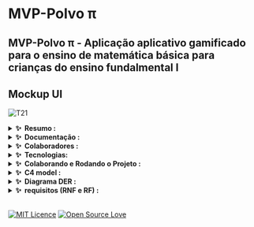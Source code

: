 # MVP-Polvo π

## MVP-Polvo π - Aplicação aplicativo gamificado para o ensino de matemática básica para crianças do ensino fundalmental I

## Mockup UI
![T21](https://github.com/lucasagw/MVP-T21/assets/54041918/320b728b-d329-49db-aad1-b4e31f676486)





<div>
    <details>
        <summary><b>✨&nbsp;&nbsp;Resumo :&nbsp;</b></summary>
        <br />

        Resumo:

        Esse Trabalho de continuação tem como objetivo apresentar um aplicativo
        gamificado para o ensino de matemática básica para crianças com Síndrome
        de Down com foco na faixa etária de 7 a 15 anos. Continuando a implementação 
        dos modulos refenreciados no trabalho de conclusão de curso.
  
</div>


<div>
<details>
    <summary><b>✨&nbsp;&nbsp;Documentação :&nbsp;</b></summary>
    <br/>
    

login developer ucsal:


MVP:
https://www.figma.com/file/8pEWLqAvby8ceTpIJcgYq3/Untitled?type=design&node-id=0-1&mode=design&t=LUkWLnVYxr4h7wmQ-0

Artigos base e referenciais:



</details>
</div>

<div>
<details>
    <summary><b>✨&nbsp;&nbsp;Colaboradores :&nbsp;</b></summary>
    <br/>


[ <img src="https://avatars.githubusercontent.com/u/54041918?s=400&u=9691b69b1b7c46137971d4b2775228007fff85a9&v=4"
    width="50px; " /><br><sub><b>Cristiano Filho</b></sub> ](https://github.com/CristianoFilho)
<br>
[ <img src="https://avatars.githubusercontent.com/u/79553621?v=4" width="50px; " /><br><sub><b>Lucas Augusto</b></sub>
](https://github.com/lucasagw)

[ <img src="https://avatars.githubusercontent.com/u/77082657?v=4" width="50px; " /><br><sub><b>Enzo Santana</b></sub>
](https://github.com/EnzoSAlmeida)
</div>


<div>   
<details>
    <summary><b>✨&nbsp;&nbsp;Tecnologias:&nbsp;</b></summary>
    <br/>

 <a href="https://reactnative.dev/"> <img src="https://img.shields.io/badge/React-61DAFB.svg?style=for-the-badge&logo=React&logoColor=black" alt="React-Native">

 </a>
</details>
</div>

<div>   
<details>
    <summary><b>✨&nbsp;&nbsp;Colaborando e Rodando o Projeto :&nbsp;</b></summary>
    <br/>

## MVP-T21 - Projeto React Native

### Pré-requisitos

Antes de começar, certifique-se de ter atendido aos seguintes requisitos:

- Você instalou a versão mais recente do [Node.js e npm](https://nodejs.org/en/download/)
- Você instalou o [React Native](https://reactnative.dev/docs/environment-setup)
- Você possui uma máquina Windows/Linux/Mac.

### Instalando o MVP-T21

Para instalar o MVP-T21, siga estas etapas:

1. Clone o repositório:
```bash
git clone https://github.com/lucasagw/MVP-T21.git
```

2. Navegue até o diretório do projeto:
```bash
cd MVP-T21
```

3. Instale as dependências:
```bash
npm install
```

### Usando o MVP-T21

Para usar o MVP-T21, siga estas etapas:

1. Inicie o Metro Bundler:
```bash
npx react-native start
```

2. Em uma janela de terminal separada, execute o aplicativo:
```bash
npx react-native run-android
```
ou
```bash
npx react-native run-ios
```
dependendo da sua plataforma.

### Contribuindo para o MVP-T21

Para contribuir para o MVP-T21, siga estas etapas:

1. Faça um fork do repositório.
2. Crie um novo branch: `git checkout -b <nome_do_branch>`.
3. Faça suas alterações e commit: `git commit -m '<mensagem_do_commit>'`
4. Faça push para o branch original: `git push origin <nome_do_projeto>/<local>`
5. Crie o pull request.

Alternativamente, veja a documentação do GitHub sobre [criação de um pull request](https://help.github.com/pt/github/collaborating-with-issues-and-pull-requests/creating-a-pull-request).



### Licença

Este projeto usa a seguinte licença: `MIT Licence`.

</details>
</div>

<div>   
<details>
    <summary><b>✨&nbsp;&nbsp;C4 model :&nbsp;</b></summary>
    <br/>
</details>
</div>
<div>   
<details>
    <summary><b>✨&nbsp;&nbsp;Diagrama DER  :&nbsp;</b></summary>
    <br/>
</details>
</div>
<div>   
<details>
    <summary><b>✨&nbsp;&nbsp;requisitos (RNF e RF) :&nbsp;</b></summary>

| (RF) | Requisitos Fundamentais | (RNF) | Requisitos Não-Funcionais |
| --- | --- | --- | --- |
| 1 | **Perfil Personalizado:** Permitir a criação de perfis personalizados para cada criança, incluindo nível de aprendizado e preferências. | 1 | **Performance Responsiva:** Assegurar que o aplicativo tenha tempos de resposta rápidos e seja responsivo para proporcionar uma experiência fluida. |
| 2 | **Exercícios Interativos:** Apresentar exercícios interativos de matemática básica, como adição, subtração e contagem, com diferentes níveis de dificuldade. | 2 | **Design Lúdico e Colorido:** Utilizar um design lúdico, colorido e amigável para atrair e manter o interesse das crianças. |
| 3 | **Feedback Acessível:** Fornecer feedback visual e sonoro após cada resposta, reforçando o aprendizado de forma positiva. | 3 | **Compatibilidade Multiplataforma:** Desenvolver o aplicativo para funcionar em dispositivos móveis (iOS e Android) e computadores, aumentando sua acessibilidade. |
| 4 | **Interface Intuitiva:** Desenvolver uma interface intuitiva e amigável, com elementos visuais e ícones claros para facilitar a navegação. | 4 | **Disponibilidade Contínua:** Garantir que o aplicativo esteja disponível para uso em todos os dias da semana. |
| 5 | **Progressão Gradual:** Oferecer progressão gradual de dificuldade com base no desempenho individual, adaptando o conteúdo ao ritmo de aprendizado de cada criança. | 5 | **Apoio Multilíngue:** Oferecer suporte a múltiplos idiomas para permitir que crianças de diferentes regiões possam aprender. |
| 6 | **Recompensas e Incentivos:** Introduzir recompensas virtuais, como distintivos e elogios animados, para manter o engajamento e motivar o aprendizado. | 6 | **Segurança e Privacidade:** Implementar medidas de segurança rigorosas para proteger as informações pessoais das crianças e garantir uma experiência segura. |
| 7 | **Acessibilidade:** Garantir que o aplicativo seja acessível, com suporte a opções de contraste, tamanhos de fonte ajustáveis e funcionalidade de leitura de tela. | 7 | **Desafios e Conquistas:** Introduzir desafios extras e conquistas especiais para estimular a busca pelo aprendizado e pela superação pessoal. |
|   |  | 8 | **Monitoramento e Avaliação:** Incorporar ferramentas de monitoramento e avaliação para permitir que educadores e pais acompanhem o progresso das crianças. |
|   |  | 9 | **Customização Individual:** Permitir que educadores e pais personalizem o conteúdo com base nas necessidades e habilidades individuais de cada criança. |
|   |  | 10 | **Interação Afetuosa:** Criar um ambiente de interação afetuosa e encorajadora para estabelecer uma conexão positiva com as crianças. |


   
</details>
</div>
<br>

[![MIT Licence](https://badges.frapsoft.com/os/mit/mit.svg?v=103)](https://github.com/Natalialimac/Tcc) [![Open Source Love](https://badges.frapsoft.com/os/v3/open-source.svg?v=103)](hhttps://github.com/Natalialimac/Tcc)
